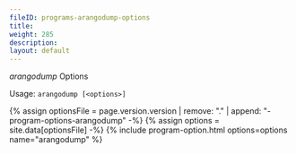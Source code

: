 ```yaml
---
fileID: programs-arangodump-options
title: 
weight: 285
description: 
layout: default
---
```

_arangodump_ Options

Usage: `arangodump [<options>]`

{% assign optionsFile = page.version.version | remove: "." | append: "-program-options-arangodump" -%}
{% assign options = site.data[optionsFile] -%}
{% include program-option.html options=options name="arangodump" %}
